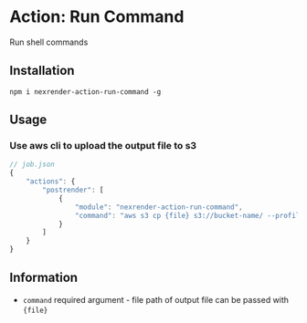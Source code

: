 # Action: Run Command

Run shell commands

## Installation

```
npm i nexrender-action-run-command -g
```

## Usage

### Use aws cli to upload the output file to s3

```js
// job.json
{
    "actions": {
        "postrender": [
            {
                "module": "nexrender-action-run-command",
                "command": "aws s3 cp {file} s3://bucket-name/ --profile profilename",
            }
        ]
    }
}
```

## Information

* `command` required argument - file path of output file can be passed with `{file}`

